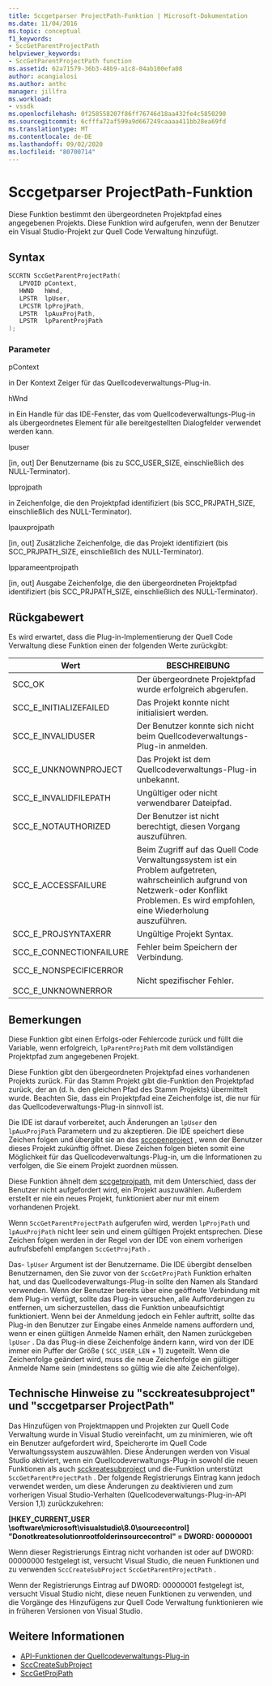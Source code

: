 ```yaml
---
title: Sccgetparser ProjectPath-Funktion | Microsoft-Dokumentation
ms.date: 11/04/2016
ms.topic: conceptual
f1_keywords:
- SccGetParentProjectPath
helpviewer_keywords:
- SccGetParentProjectPath function
ms.assetid: 62a71579-36b3-48b9-a1c8-04ab100efa08
author: acangialosi
ms.author: anthc
manager: jillfra
ms.workload:
- vssdk
ms.openlocfilehash: 0f258558207f86ff76746d18aa432fe4c5850290
ms.sourcegitcommit: 6cfffa72af599a9d667249caaaa411bb28ea69fd
ms.translationtype: MT
ms.contentlocale: de-DE
ms.lasthandoff: 09/02/2020
ms.locfileid: "80700714"
---
```

# <a name="sccgetparentprojectpath-function"></a>Sccgetparser ProjectPath-Funktion
Diese Funktion bestimmt den übergeordneten Projektpfad eines angegebenen Projekts. Diese Funktion wird aufgerufen, wenn der Benutzer ein Visual Studio-Projekt zur Quell Code Verwaltung hinzufügt.

## <a name="syntax"></a>Syntax

```cpp
SCCRTN SccGetParentProjectPath(
   LPVOID pContext,
   HWND   hWnd,
   LPSTR  lpUser,
   LPCSTR lpProjPath,
   LPSTR  lpAuxProjPath,
   LPSTR  lpParentProjPath
);
```

### <a name="parameters"></a>Parameter
 pContext

in Der Kontext Zeiger für das Quellcodeverwaltungs-Plug-in.

 hWnd

in Ein Handle für das IDE-Fenster, das vom Quellcodeverwaltungs-Plug-in als übergeordnetes Element für alle bereitgestellten Dialogfelder verwendet werden kann.

 lpuser

[in, out] Der Benutzername (bis zu SCC_USER_SIZE, einschließlich des NULL-Terminator).

 lpprojpath

in Zeichenfolge, die den Projektpfad identifiziert (bis SCC_PRJPATH_SIZE, einschließlich des NULL-Terminator).

 lpauxprojpath

[in, out] Zusätzliche Zeichenfolge, die das Projekt identifiziert (bis SCC_PRJPATH_SIZE, einschließlich des NULL-Terminator).

 lpparameentprojpath

[in, out] Ausgabe Zeichenfolge, die den übergeordneten Projektpfad identifiziert (bis SCC_PRJPATH_SIZE, einschließlich des NULL-Terminator).

## <a name="return-value"></a>Rückgabewert
 Es wird erwartet, dass die Plug-in-Implementierung der Quell Code Verwaltung diese Funktion einen der folgenden Werte zurückgibt:

|Wert|BESCHREIBUNG|
|-----------|-----------------|
|SCC_OK|Der übergeordnete Projektpfad wurde erfolgreich abgerufen.|
|SCC_E_INITIALIZEFAILED|Das Projekt konnte nicht initialisiert werden.|
|SCC_E_INVALIDUSER|Der Benutzer konnte sich nicht beim Quellcodeverwaltungs-Plug-in anmelden.|
|SCC_E_UNKNOWNPROJECT|Das Projekt ist dem Quellcodeverwaltungs-Plug-in unbekannt.|
|SCC_E_INVALIDFILEPATH|Ungültiger oder nicht verwendbarer Dateipfad.|
|SCC_E_NOTAUTHORIZED|Der Benutzer ist nicht berechtigt, diesen Vorgang auszuführen.|
|SCC_E_ACCESSFAILURE|Beim Zugriff auf das Quell Code Verwaltungssystem ist ein Problem aufgetreten, wahrscheinlich aufgrund von Netzwerk-oder Konflikt Problemen. Es wird empfohlen, eine Wiederholung auszuführen.|
|SCC_E_PROJSYNTAXERR|Ungültige Projekt Syntax.|
|SCC_E_CONNECTIONFAILURE|Fehler beim Speichern der Verbindung.|
|SCC_E_NONSPECIFICERROR<br /><br /> SCC_E_UNKNOWNERROR|Nicht spezifischer Fehler.|

## <a name="remarks"></a>Bemerkungen
 Diese Funktion gibt einen Erfolgs-oder Fehlercode zurück und füllt die Variable, wenn erfolgreich, `lpParentProjPath` mit dem vollständigen Projektpfad zum angegebenen Projekt.

 Diese Funktion gibt den übergeordneten Projektpfad eines vorhandenen Projekts zurück. Für das Stamm Projekt gibt die-Funktion den Projektpfad zurück, der an (d. h. den gleichen Pfad des Stamm Projekts) übermittelt wurde. Beachten Sie, dass ein Projektpfad eine Zeichenfolge ist, die nur für das Quellcodeverwaltungs-Plug-in sinnvoll ist.

 Die IDE ist darauf vorbereitet, auch Änderungen an `lpUser` den `lpAuxProjPath` Parametern und zu akzeptieren. Die IDE speichert diese Zeichen folgen und übergibt sie an das [sccopenproject](../extensibility/sccopenproject-function.md) , wenn der Benutzer dieses Projekt zukünftig öffnet. Diese Zeichen folgen bieten somit eine Möglichkeit für das Quellcodeverwaltungs-Plug-in, um die Informationen zu verfolgen, die Sie einem Projekt zuordnen müssen.

 Diese Funktion ähnelt dem [sccgetprojpath](../extensibility/sccgetprojpath-function.md), mit dem Unterschied, dass der Benutzer nicht aufgefordert wird, ein Projekt auszuwählen. Außerdem erstellt er nie ein neues Projekt, funktioniert aber nur mit einem vorhandenen Projekt.

 Wenn `SccGetParentProjectPath` aufgerufen wird, werden `lpProjPath` und `lpAuxProjPath` nicht leer sein und einem gültigen Projekt entsprechen. Diese Zeichen folgen werden in der Regel von der IDE von einem vorherigen aufrufsbefehl empfangen `SccGetProjPath` .

 Das- `lpUser` Argument ist der Benutzername. Die IDE übergibt denselben Benutzernamen, den Sie zuvor von der `SccGetProjPath` Funktion erhalten hat, und das Quellcodeverwaltungs-Plug-in sollte den Namen als Standard verwenden. Wenn der Benutzer bereits über eine geöffnete Verbindung mit dem Plug-in verfügt, sollte das Plug-in versuchen, alle Aufforderungen zu entfernen, um sicherzustellen, dass die Funktion unbeaufsichtigt funktioniert. Wenn bei der Anmeldung jedoch ein Fehler auftritt, sollte das Plug-in den Benutzer zur Eingabe eines Anmelde namens auffordern und, wenn er einen gültigen Anmelde Namen erhält, den Namen zurückgeben `lpUser` . Da das Plug-in diese Zeichenfolge ändern kann, wird von der IDE immer ein Puffer der Größe ( `SCC_USER_LEN` + 1) zugeteilt. Wenn die Zeichenfolge geändert wird, muss die neue Zeichenfolge ein gültiger Anmelde Name sein (mindestens so gültig wie die alte Zeichenfolge).

## <a name="technical-notes-for-scccreatesubproject-and-sccgetparentprojectpath"></a>Technische Hinweise zu "scckreatesubproject" und "sccgetparser ProjectPath"
 Das Hinzufügen von Projektmappen und Projekten zur Quell Code Verwaltung wurde in Visual Studio vereinfacht, um zu minimieren, wie oft ein Benutzer aufgefordert wird, Speicherorte im Quell Code Verwaltungssystem auszuwählen. Diese Änderungen werden von Visual Studio aktiviert, wenn ein Quellcodeverwaltungs-Plug-in sowohl die neuen Funktionen als auch [scckreatesubproject](../extensibility/scccreatesubproject-function.md) und die-Funktion unterstützt `SccGetParentProjectPath` . Der folgende Registrierungs Eintrag kann jedoch verwendet werden, um diese Änderungen zu deaktivieren und zum vorherigen Visual Studio-Verhalten (Quellcodeverwaltungs-Plug-in-API Version 1,1) zurückzukehren:

 **[HKEY_CURRENT_USER \software\microsoft\visualstudio\8.0\sourcecontrol] "Donotkreatesolutionrootfolderinsourcecontrol" = DWORD: 00000001**

 Wenn dieser Registrierungs Eintrag nicht vorhanden ist oder auf DWORD: 00000000 festgelegt ist, versucht Visual Studio, die neuen Funktionen und zu verwenden `SccCreateSubProject` `SccGetParentProjectPath` .

 Wenn der Registrierungs Eintrag auf DWORD: 00000001 festgelegt ist, versucht Visual Studio nicht, diese neuen Funktionen zu verwenden, und die Vorgänge des Hinzufügens zur Quell Code Verwaltung funktionieren wie in früheren Versionen von Visual Studio.

## <a name="see-also"></a>Weitere Informationen
- [API-Funktionen der Quellcodeverwaltungs-Plug-in](../extensibility/source-control-plug-in-api-functions.md)
- [SccCreateSubProject](../extensibility/scccreatesubproject-function.md)
- [SccGetProjPath](../extensibility/sccgetprojpath-function.md)
